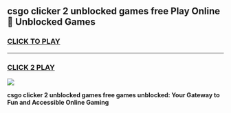 
## csgo clicker 2 unblocked games free Play Online 👋 Unblocked Games
<h3>
<a href="https://premium.freeplayer.one?title=csgo_clicker_2_unblocked_games_free&ref=19F">CLICK TO PLAY</a></h3>
<hr>

<h3>
<a href="https://premium.freeplayer.one?title=csgo_clicker_2_unblocked_games_free&ref=19F">CLICK 2 PLAY</a>
  
</h3>

<a href="https://premium.freeplayer.one?title=csgo_clicker_2_unblocked_games_free&ref=19F"><img src="https://clearcache.store/games.png"></a>


**csgo clicker 2 unblocked games free games unblocked: Your Gateway to Fun and Accessible Online Gaming**
